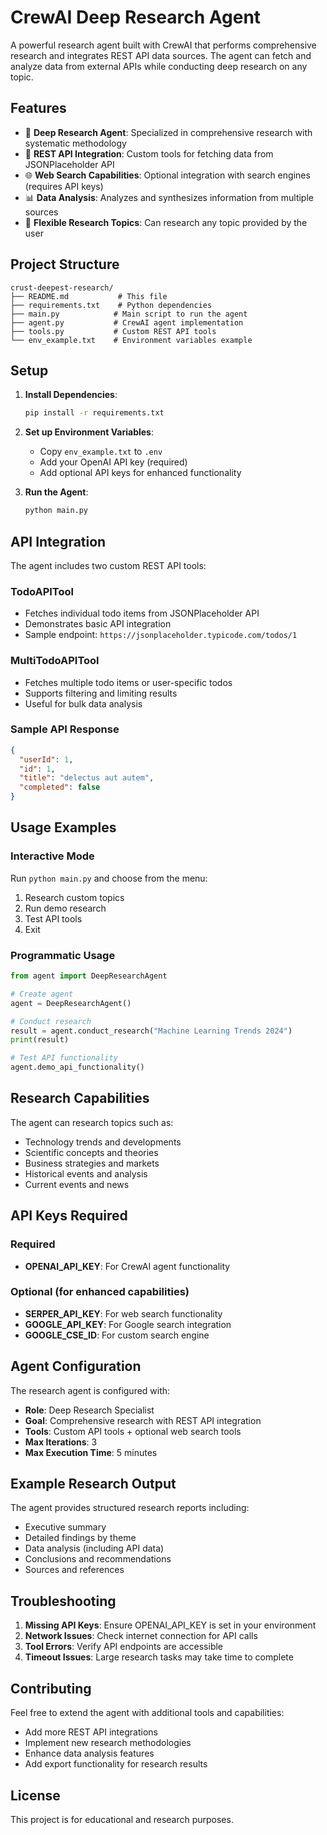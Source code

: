 # CrewAI Deep Research Agent

A powerful research agent built with CrewAI that performs comprehensive research and integrates REST API data sources. The agent can fetch and analyze data from external APIs while conducting deep research on any topic.

## Features

- 🤖 **Deep Research Agent**: Specialized in comprehensive research with systematic methodology
- 🔌 **REST API Integration**: Custom tools for fetching data from JSONPlaceholder API
- 🌐 **Web Search Capabilities**: Optional integration with search engines (requires API keys)
- 📊 **Data Analysis**: Analyzes and synthesizes information from multiple sources
- 🎯 **Flexible Research Topics**: Can research any topic provided by the user

## Project Structure

```
crust-deepest-research/
├── README.md           # This file
├── requirements.txt    # Python dependencies
├── main.py            # Main script to run the agent
├── agent.py           # CrewAI agent implementation
├── tools.py           # Custom REST API tools
└── env_example.txt    # Environment variables example
```

## Setup

1. **Install Dependencies**:
   ```bash
   pip install -r requirements.txt
   ```

2. **Set up Environment Variables**:
   - Copy `env_example.txt` to `.env`
   - Add your OpenAI API key (required)
   - Add optional API keys for enhanced functionality

3. **Run the Agent**:
   ```bash
   python main.py
   ```

## API Integration

The agent includes two custom REST API tools:

### TodoAPITool
- Fetches individual todo items from JSONPlaceholder API
- Demonstrates basic API integration
- Sample endpoint: `https://jsonplaceholder.typicode.com/todos/1`

### MultiTodoAPITool
- Fetches multiple todo items or user-specific todos
- Supports filtering and limiting results
- Useful for bulk data analysis

### Sample API Response
```json
{
  "userId": 1,
  "id": 1,
  "title": "delectus aut autem",
  "completed": false
}
```

## Usage Examples

### Interactive Mode
Run `python main.py` and choose from the menu:
1. Research custom topics
2. Run demo research
3. Test API tools
4. Exit

### Programmatic Usage
```python
from agent import DeepResearchAgent

# Create agent
agent = DeepResearchAgent()

# Conduct research
result = agent.conduct_research("Machine Learning Trends 2024")
print(result)

# Test API functionality
agent.demo_api_functionality()
```

## Research Capabilities

The agent can research topics such as:
- Technology trends and developments
- Scientific concepts and theories
- Business strategies and markets
- Historical events and analysis
- Current events and news

## API Keys Required

### Required
- **OPENAI_API_KEY**: For CrewAI agent functionality

### Optional (for enhanced capabilities)
- **SERPER_API_KEY**: For web search functionality
- **GOOGLE_API_KEY**: For Google search integration
- **GOOGLE_CSE_ID**: For custom search engine

## Agent Configuration

The research agent is configured with:
- **Role**: Deep Research Specialist
- **Goal**: Comprehensive research with REST API integration
- **Tools**: Custom API tools + optional web search tools
- **Max Iterations**: 3
- **Max Execution Time**: 5 minutes

## Example Research Output

The agent provides structured research reports including:
- Executive summary
- Detailed findings by theme
- Data analysis (including API data)
- Conclusions and recommendations
- Sources and references

## Troubleshooting

1. **Missing API Keys**: Ensure OPENAI_API_KEY is set in your environment
2. **Network Issues**: Check internet connection for API calls
3. **Tool Errors**: Verify API endpoints are accessible
4. **Timeout Issues**: Large research tasks may take time to complete

## Contributing

Feel free to extend the agent with additional tools and capabilities:
- Add more REST API integrations
- Implement new research methodologies
- Enhance data analysis features
- Add export functionality for research results

## License

This project is for educational and research purposes.